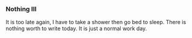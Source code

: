 ### Nothing III
It is too late again, I have to take a shower then go bed to sleep. There is nothing worth to write today. It is just a normal work day.
